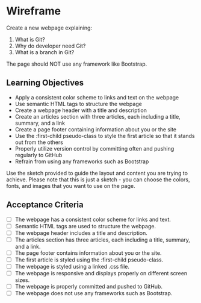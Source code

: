 # Wireframe

Create a new webpage explaining:
1. What is Git?
2. Why do developer need Git?
3. What is a branch in Git?

The page should NOT use any framework like Bootstrap.

## Learning Objectives

- Apply a consistent color scheme to links and text on the webpage
- Use semantic HTML tags to structure the webpage
- Create a webpage header with a title and description
- Create an articles section with three articles, each including a title, summary, and a link
- Create a page footer containing information about you or the site
- Use the :first-child pseudo-class to style the first article so that it stands out from the others
- Properly utilize version control by committing often and pushing regularly to GitHub
- Refrain from using any frameworks such as Bootstrap

Use the sketch provided to guide the layout and content you are trying to achieve. Please note that this is just a sketch - you can choose the colors, fonts, and images that you want to use on the page.

## Acceptance Criteria

- [ ] The webpage has a consistent color scheme for links and text.
- [ ] Semantic HTML tags are used to structure the webpage.
- [ ] The webpage header includes a title and description.
- [ ] The articles section has three articles, each including a title, summary, and a link.
- [ ] The page footer contains information about you or the site.
- [ ] The first article is styled using the :first-child pseudo-class.
- [ ] The webpage is styled using a linked .css file.
- [ ] The webpage is responsive and displays properly on different screen sizes.
- [ ] The webpage is properly committed and pushed to GitHub.
- [ ] The webpage does not use any frameworks such as Bootstrap.
